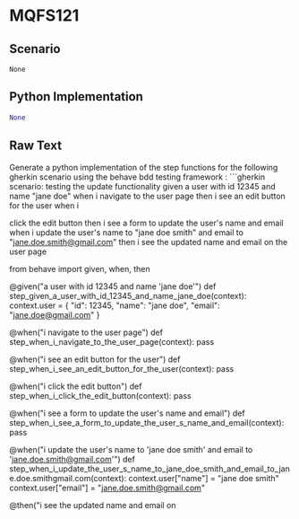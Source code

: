 # MQFS121
## Scenario
```gherkin
None
```


## Python Implementation
```python
None
```


## Raw Text
Generate a python implementation of the step functions for the following gherkin scenario using the behave bdd testing framework : ```gherkin scenario: testing the update functionality given a user with id 12345 and name "jane doe" when i navigate to the user page then i see an edit button for the user when i

click the edit button then i see a form to update the user's name and email when i update the user's name to "jane doe smith" and email to "[jane.doe.smith@gmail.com](mailto:jane.doe.smith@gmail.com)" then i see the updated name and email on the user page

from behave import given, when, then

@given("a user with id 12345 and name 'jane doe'")
def step_given_a_user_with_id_12345_and_name_jane_doe(context):
    context.user = {
        "id": 12345,
        "name": "jane doe",
        "email": "jane.doe@gmail.com"
    }

@when("i navigate to the user page")
def step_when_i_navigate_to_the_user_page(context):
    pass

@when("i see an edit button for the user")
def step_when_i_see_an_edit_button_for_the_user(context):
    pass

@when("i click the edit button")
def step_when_i_click_the_edit_button(context):
    pass

@when("i see a form to update the user's name and email")
def step_when_i_see_a_form_to_update_the_user_s_name_and_email(context):
    pass

@when("i update the user's name to 'jane doe smith' and email to '[jane.doe.smith@gmail.com](mailto:jane.doe.smith@gmail.com)'")
def step_when_i_update_the_user_s_name_to_jane_doe_smith_and_email_to_jane.doe.smithgmail.com(context):
    context.user["name"] = "jane doe smith"
    context.user["email"] = "jane.doe.smith@gmail.com"

@then("i see the updated name and email on
